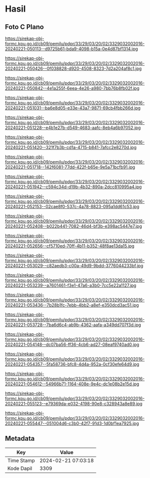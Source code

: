 # Hasil

## Foto C Plano

https://sirekap-obj-formc.kpu.go.id/cb09/pemilu/pdpr/33/29/03/20/02/3329032002016-20240221-050113--d9725b61-bda9-4098-b15a-0e4d87bf1314.jpg

https://sirekap-obj-formc.kpu.go.id/cb09/pemilu/pdpr/33/29/03/20/02/3329032002016-20240221-050426--0f038828-d920-4508-8323-7d2a204af8c1.jpg

https://sirekap-obj-formc.kpu.go.id/cb09/pemilu/pdpr/33/29/03/20/02/3329032002016-20240221-050842--4e1a255f-6eea-4e26-a980-7bb76b8fb02f.jpg

https://sirekap-obj-formc.kpu.go.id/cb09/pemilu/pdpr/33/29/03/20/02/3329032002016-20240221-051031--ba6e8d05-e33e-43a7-9871-69cb4fbb266d.jpg

https://sirekap-obj-formc.kpu.go.id/cb09/pemilu/pdpr/33/29/03/20/02/3329032002016-20240221-051228--e4b1e27b-d549-4683-aafc-8eb4a6b97052.jpg

https://sirekap-obj-formc.kpu.go.id/cb09/pemilu/pdpr/33/29/03/20/02/3329032002016-20240221-051420--321f7b3b-cd1a-4715-b841-7afcc2e8270d.jpg

https://sirekap-obj-formc.kpu.go.id/cb09/pemilu/pdpr/33/29/03/20/02/3329032002016-20240221-051718--142f6081-77dd-422f-b65e-9e5a71bcfb91.jpg

https://sirekap-obj-formc.kpu.go.id/cb09/pemilu/pdpr/33/29/03/20/02/3329032002016-20240221-051942--c594c34d-d19b-4b32-890a-2dcc810995a4.jpg

https://sirekap-obj-formc.kpu.go.id/cb09/pemilu/pdpr/33/29/03/20/02/3329032002016-20240221-052153--02cae8f0-537c-4a78-8823-095a1dd61c53.jpg

https://sirekap-obj-formc.kpu.go.id/cb09/pemilu/pdpr/33/29/03/20/02/3329032002016-20240221-052408--b022b441-7082-46d4-bf3b-e398ac5447e7.jpg

https://sirekap-obj-formc.kpu.go.id/cb09/pemilu/pdpr/33/29/03/20/02/3329032002016-20240221-052656--cf5710ed-70ff-4b11-b352-48f8ae13da15.jpg

https://sirekap-obj-formc.kpu.go.id/cb09/pemilu/pdpr/33/29/03/20/02/3329032002016-20240221-053029--c82aedb3-c00a-49d9-9bdd-3776044233bf.jpg

https://sirekap-obj-formc.kpu.go.id/cb09/pemilu/pdpr/33/29/03/20/02/3329032002016-20240221-053239--a7601461-f3e1-47a6-a3b0-7cc5e22a1127.jpg

https://sirekap-obj-formc.kpu.go.id/cb09/pemilu/pdpr/33/29/03/20/02/3329032002016-20240221-053436--7b28b1fc-7ebb-4bb2-a8ef-e350dcd3ac51.jpg

https://sirekap-obj-formc.kpu.go.id/cb09/pemilu/pdpr/33/29/03/20/02/3329032002016-20240221-053728--7ba6d6c4-ab9b-4362-aafa-a349dd707f3d.jpg

https://sirekap-obj-formc.kpu.go.id/cb09/pemilu/pdpr/33/29/03/20/02/3329032002016-20240221-054148--dc07ba56-ff36-4cb6-ad27-08eaf9740ad0.jpg

https://sirekap-obj-formc.kpu.go.id/cb09/pemilu/pdpr/33/29/03/20/02/3329032002016-20240221-054357--5fa58736-bfc8-4d4a-952a-0cf30efe64d9.jpg

https://sirekap-obj-formc.kpu.go.id/cb09/pemilu/pdpr/33/29/03/20/02/3329032002016-20240221-054612--54966b71-1164-408e-9e4c-dc1e08b2e15d.jpg

https://sirekap-obj-formc.kpu.go.id/cb09/pemilu/pdpr/33/29/03/20/02/3329032002016-20240221-055123--e79369da-e032-4198-90e8-c328943a8e89.jpg

https://sirekap-obj-formc.kpu.go.id/cb09/pemilu/pdpr/33/29/03/20/02/3329032002016-20240221-055447--051004d6-c3b0-42f7-91d3-1d0bf1ea7925.jpg


## Metadata

| Key        | Value               |
| ---------- | ------------------- |
| Time Stamp | 2024-02-21 07:03:18 |
| Kode Dapil | 3309                |



